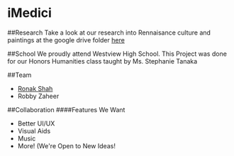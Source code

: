 # iMedici

##Research
Take a look at our research into Rennaisance culture and paintings at the google drive folder <a href = "https://drive.google.com/folderview?id=0BxEpYo_Yy5rDc1A2VkZDRnFGR1k&usp=sharing">here</a>

##School
We proudly attend Westview High School. This Project was done for our Honors Humanities class taught by Ms. Stephanie Tanaka

##Team
 - <a href="http://ronakshah.net" target="_blank">Ronak Shah</a>
 - Robby Zaheer

##Collaboration
####Features We Want
- Better UI/UX
- Visual Aids
- Music
- More! (We're Open to New Ideas!
